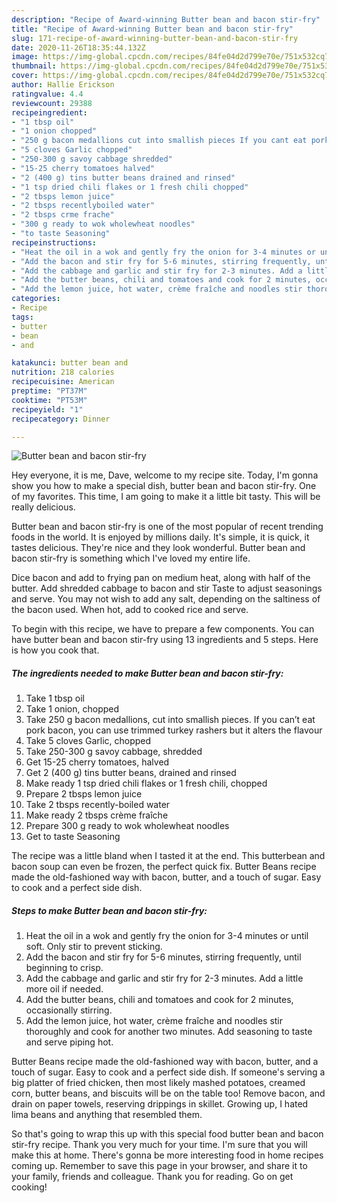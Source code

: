 ```yaml
---
description: "Recipe of Award-winning Butter bean and bacon stir-fry"
title: "Recipe of Award-winning Butter bean and bacon stir-fry"
slug: 171-recipe-of-award-winning-butter-bean-and-bacon-stir-fry
date: 2020-11-26T18:35:44.132Z
image: https://img-global.cpcdn.com/recipes/84fe04d2d799e70e/751x532cq70/butter-bean-and-bacon-stir-fry-recipe-main-photo.jpg
thumbnail: https://img-global.cpcdn.com/recipes/84fe04d2d799e70e/751x532cq70/butter-bean-and-bacon-stir-fry-recipe-main-photo.jpg
cover: https://img-global.cpcdn.com/recipes/84fe04d2d799e70e/751x532cq70/butter-bean-and-bacon-stir-fry-recipe-main-photo.jpg
author: Hallie Erickson
ratingvalue: 4.4
reviewcount: 29388
recipeingredient:
- "1 tbsp oil"
- "1 onion chopped"
- "250 g bacon medallions cut into smallish pieces If you cant eat pork bacon you can use trimmed turkey rashers but it alters the flavour"
- "5 cloves Garlic chopped"
- "250-300 g savoy cabbage shredded"
- "15-25 cherry tomatoes halved"
- "2 (400 g) tins butter beans drained and rinsed"
- "1 tsp dried chili flakes or 1 fresh chili chopped"
- "2 tbsps lemon juice"
- "2 tbsps recentlyboiled water"
- "2 tbsps crme frache"
- "300 g ready to wok wholewheat noodles"
- "to taste Seasoning"
recipeinstructions:
- "Heat the oil in a wok and gently fry the onion for 3-4 minutes or until soft. Only stir to prevent sticking."
- "Add the bacon and stir fry for 5-6 minutes, stirring frequently, until beginning to crisp."
- "Add the cabbage and garlic and stir fry for 2-3 minutes. Add a little more oil if needed."
- "Add the butter beans, chili and tomatoes and cook for 2 minutes, occasionally stirring."
- "Add the lemon juice, hot water, crème fraîche and noodles stir thoroughly and cook for another two minutes. Add seasoning to taste and serve piping hot."
categories:
- Recipe
tags:
- butter
- bean
- and

katakunci: butter bean and 
nutrition: 218 calories
recipecuisine: American
preptime: "PT37M"
cooktime: "PT53M"
recipeyield: "1"
recipecategory: Dinner

---
```



![Butter bean and bacon stir-fry](https://img-global.cpcdn.com/recipes/84fe04d2d799e70e/751x532cq70/butter-bean-and-bacon-stir-fry-recipe-main-photo.jpg)

Hey everyone, it is me, Dave, welcome to my recipe site. Today, I'm gonna show you how to make a special dish, butter bean and bacon stir-fry. One of my favorites. This time, I am going to make it a little bit tasty. This will be really delicious.

Butter bean and bacon stir-fry is one of the most popular of recent trending foods in the world. It is enjoyed by millions daily. It's simple, it is quick, it tastes delicious. They're nice and they look wonderful. Butter bean and bacon stir-fry is something which I've loved my entire life.

Dice bacon and add to frying pan on medium heat, along with half of the butter. Add shredded cabbage to bacon and stir Taste to adjust seasonings and serve. You may not wish to add any salt, depending on the saltiness of the bacon used. When hot, add to cooked rice and serve.


To begin with this recipe, we have to prepare a few components. You can have butter bean and bacon stir-fry using 13 ingredients and 5 steps. Here is how you cook that.

<!--inarticleads1-->

##### The ingredients needed to make Butter bean and bacon stir-fry:

1. Take 1 tbsp oil
1. Take 1 onion, chopped
1. Take 250 g bacon medallions, cut into smallish pieces. If you can’t eat pork bacon, you can use trimmed turkey rashers but it alters the flavour
1. Take 5 cloves Garlic, chopped
1. Take 250-300 g savoy cabbage, shredded
1. Get 15-25 cherry tomatoes, halved
1. Get 2 (400 g) tins butter beans, drained and rinsed
1. Make ready 1 tsp dried chili flakes or 1 fresh chili, chopped
1. Prepare 2 tbsps lemon juice
1. Take 2 tbsps recently-boiled water
1. Make ready 2 tbsps crème fraîche
1. Prepare 300 g ready to wok wholewheat noodles
1. Get to taste Seasoning


The recipe was a little bland when I tasted it at the end. This butterbean and bacon soup can even be frozen, the perfect quick fix. Butter Beans recipe made the old-fashioned way with bacon, butter, and a touch of sugar. Easy to cook and a perfect side dish. 

<!--inarticleads2-->

##### Steps to make Butter bean and bacon stir-fry:

1. Heat the oil in a wok and gently fry the onion for 3-4 minutes or until soft. Only stir to prevent sticking.
1. Add the bacon and stir fry for 5-6 minutes, stirring frequently, until beginning to crisp.
1. Add the cabbage and garlic and stir fry for 2-3 minutes. Add a little more oil if needed.
1. Add the butter beans, chili and tomatoes and cook for 2 minutes, occasionally stirring.
1. Add the lemon juice, hot water, crème fraîche and noodles stir thoroughly and cook for another two minutes. Add seasoning to taste and serve piping hot.


Butter Beans recipe made the old-fashioned way with bacon, butter, and a touch of sugar. Easy to cook and a perfect side dish. If someone&#39;s serving a big platter of fried chicken, then most likely mashed potatoes, creamed corn, butter beans, and biscuits will be on the table too! Remove bacon, and drain on paper towels, reserving drippings in skillet. Growing up, I hated lima beans and anything that resembled them. 

So that's going to wrap this up with this special food butter bean and bacon stir-fry recipe. Thank you very much for your time. I'm sure that you will make this at home. There's gonna be more interesting food in home recipes coming up. Remember to save this page in your browser, and share it to your family, friends and colleague. Thank you for reading. Go on get cooking!
